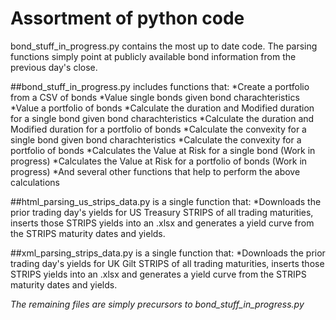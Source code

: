 # Assortment of python code
bond_stuff_in_progress.py contains the most up to date code.
The parsing functions simply point at publicly available 
bond information from the previous day's close.

##bond_stuff_in_progress.py includes functions that:
*Create a portfolio from a CSV of bonds
*Value single bonds given bond charachteristics
*Value a portfolio of bonds
*Calculate the duration and Modified duration for a single bond given bond charachteristics
*Calculate the duration and Modified duration for a portfolio  of bonds
*Calculate the convexity for a single bond given bond charachteristics
*Calculate the convexity for a portfolio of bonds
*Calculates the Value at Risk for a single bond (Work in progress)
*Calculates the Value at Risk for a portfolio of bonds (Work in progress)
*And several other functions that help to perform the above calculations

##html_parsing_us_strips_data.py is a single function that:
*Downloads the prior trading day's yields for US Treasury STRIPS of all trading maturities, inserts those STRIPS yields into an .xlsx and generates a yield curve from the STRIPS maturity dates and yields.

##xml_parsing_strips_data.py is a single function that:
*Downloads the prior trading day's yields for UK Gilt STRIPS of all trading maturities, inserts those STRIPS yields into an .xlsx and generates a yield curve from the STRIPS maturity dates and yields.

*The remaining files are simply precursors to bond_stuff_in_progress.py*